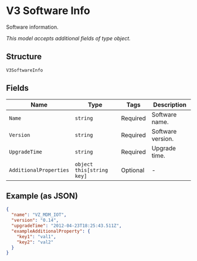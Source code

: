 
# V3 Software Info

Software information.

*This model accepts additional fields of type object.*

## Structure

`V3SoftwareInfo`

## Fields

| Name | Type | Tags | Description |
|  --- | --- | --- | --- |
| `Name` | `string` | Required | Software name. |
| `Version` | `string` | Required | Software version. |
| `UpgradeTime` | `string` | Required | Upgrade time. |
| `AdditionalProperties` | `object this[string key]` | Optional | - |

## Example (as JSON)

```json
{
  "name": "VZ_MDM_IOT",
  "version": "0.14",
  "upgradeTime": "2012-04-23T18:25:43.511Z",
  "exampleAdditionalProperty": {
    "key1": "val1",
    "key2": "val2"
  }
}
```


